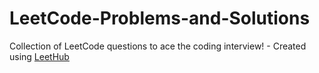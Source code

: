 # LeetCode-Problems-and-Solutions
Collection of LeetCode questions to ace the coding interview! - Created using [LeetHub](https://github.com/QasimWani/LeetHub)

